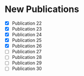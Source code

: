 # New Publications
* [x] Publication 22
* [x] Publication 23
* [x] Publication 24
* [x] Publication 25
* [x] Publication 26
* [ ] Publication 27
* [ ] Publication 28
* [ ] Publication 29
* [ ] Publication 30